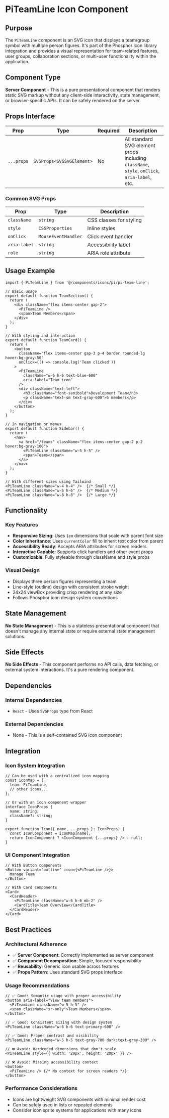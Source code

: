 # PiTeamLine Icon Component

## Purpose

The `PiTeamLine` component is an SVG icon that displays a team/group symbol with multiple person figures. It's part of the Phosphor icon library integration and provides a visual representation for team-related features, user groups, collaboration sections, or multi-user functionality within the application.

## Component Type

**Server Component** - This is a pure presentational component that renders static SVG markup without any client-side interactivity, state management, or browser-specific APIs. It can be safely rendered on the server.

## Props Interface

| Prop | Type | Required | Description |
|------|------|----------|-------------|
| `...props` | `SVGProps<SVGSVGElement>` | No | All standard SVG element props including `className`, `style`, `onClick`, `aria-label`, etc. |

### Common SVG Props
| Prop | Type | Description |
|------|------|-------------|
| `className` | `string` | CSS classes for styling |
| `style` | `CSSProperties` | Inline styles |
| `onClick` | `MouseEventHandler` | Click event handler |
| `aria-label` | `string` | Accessibility label |
| `role` | `string` | ARIA role attribute |

## Usage Example

```tsx
import { PiTeamLine } from '@/components/icons/pi/pi-team-line';

// Basic usage
export default function TeamSection() {
  return (
    <div className="flex items-center gap-2">
      <PiTeamLine />
      <span>Team Members</span>
    </div>
  );
}

// With styling and interaction
export default function TeamCard() {
  return (
    <button 
      className="flex items-center gap-3 p-4 border rounded-lg hover:bg-gray-50"
      onClick={() => console.log('Team clicked')}
    >
      <PiTeamLine 
        className="w-6 h-6 text-blue-600" 
        aria-label="Team icon"
      />
      <div className="text-left">
        <h3 className="font-semibold">Development Team</h3>
        <p className="text-sm text-gray-600">5 members</p>
      </div>
    </button>
  );
}

// In navigation or menus
export default function Sidebar() {
  return (
    <nav>
      <a href="/teams" className="flex items-center gap-2 p-2 hover:bg-gray-100">
        <PiTeamLine className="w-5 h-5" />
        <span>Teams</span>
      </a>
    </nav>
  );
}

// With different sizes using Tailwind
<PiTeamLine className="w-4 h-4" />  {/* Small */}
<PiTeamLine className="w-6 h-6" />  {/* Medium */}
<PiTeamLine className="w-8 h-8" />  {/* Large */}
```

## Functionality

### Key Features
- **Responsive Sizing**: Uses `1em` dimensions that scale with parent font size
- **Color Inheritance**: Uses `currentColor` fill to inherit text color from parent
- **Accessibility Ready**: Accepts ARIA attributes for screen readers
- **Interactive Capable**: Supports click handlers and other event props
- **Customizable**: Fully styleable through className and style props

### Visual Design
- Displays three person figures representing a team
- Line-style (outline) design with consistent stroke weight
- 24x24 viewBox providing crisp rendering at any size
- Follows Phosphor icon design system conventions

## State Management

**No State Management** - This is a stateless presentational component that doesn't manage any internal state or require external state management solutions.

## Side Effects

**No Side Effects** - This component performs no API calls, data fetching, or external system interactions. It's a pure rendering component.

## Dependencies

### Internal Dependencies
- `React` - Uses `SVGProps` type from React

### External Dependencies
- None - This is a self-contained SVG icon component

## Integration

### Icon System Integration
```tsx
// Can be used with a centralized icon mapping
const iconMap = {
  team: PiTeamLine,
  // other icons...
};

// Or with an icon component wrapper
interface IconProps {
  name: string;
  className?: string;
}

export function Icon({ name, ...props }: IconProps) {
  const IconComponent = iconMap[name];
  return IconComponent ? <IconComponent {...props} /> : null;
}
```

### UI Component Integration
```tsx
// With Button components
<Button variant="outline" icon={<PiTeamLine />}>
  Manage Team
</Button>

// With Card components
<Card>
  <CardHeader>
    <PiTeamLine className="w-6 h-6 mb-2" />
    <CardTitle>Team Overview</CardTitle>
  </CardHeader>
</Card>
```

## Best Practices

### Architectural Adherence
- ✅ **Server Component**: Correctly implemented as server component
- ✅ **Component Decomposition**: Simple, focused responsibility
- ✅ **Reusability**: Generic icon usable across features
- ✅ **Props Pattern**: Uses standard SVG props interface

### Usage Recommendations

```tsx
// ✅ Good: Semantic usage with proper accessibility
<button aria-label="View team members">
  <PiTeamLine className="w-5 h-5" />
  <span className="sr-only">Team Members</span>
</button>

// ✅ Good: Consistent sizing with design system
<PiTeamLine className="w-6 h-6 text-primary-600" />

// ✅ Good: Proper contrast and visibility
<PiTeamLine className="w-5 h-5 text-gray-700 dark:text-gray-300" />

// ❌ Avoid: Hardcoded dimensions that don't scale
<PiTeamLine style={{ width: '20px', height: '20px' }} />

// ❌ Avoid: Missing accessibility context
<button>
  <PiTeamLine /> {/* No context for screen readers */}
</button>
```

### Performance Considerations
- Icons are lightweight SVG components with minimal render cost
- Can be safely used in lists or repeated elements
- Consider icon sprite systems for applications with many icons